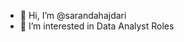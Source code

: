 - 👋 Hi, I’m @sarandahajdari
- 👀 I’m interested in Data Analyst Roles


<!---
sarandahajdari/sarandahajdari is a ✨ special ✨ repository because its `README.md` (this file) appears on your GitHub profile.
You can click the Preview link to take a look at your changes.
--->
